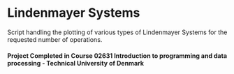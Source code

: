 # Lindenmayer Systems
Script handling the plotting of various types of Lindenmayer Systems for the requested number of operations.

#### Project Completed in Course 02631 Introduction to programming and data processing - Technical University of Denmark 
